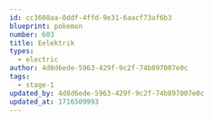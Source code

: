 ```yaml
---
id: cc3608aa-0ddf-4ffd-9e31-6aacf73af6b3
blueprint: pokemon
number: 603
title: Eelektrik
types:
  - electric
author: 4d8d6ede-5963-429f-9c2f-74b897007e0c
tags:
  - stage-1
updated_by: 4d8d6ede-5963-429f-9c2f-74b897007e0c
updated_at: 1716509993
---
```

